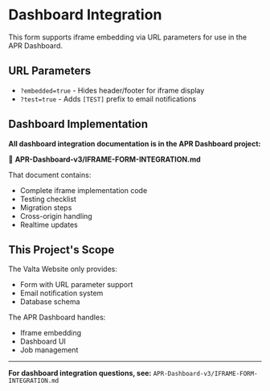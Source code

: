 # Dashboard Integration

This form supports iframe embedding via URL parameters for use in the APR Dashboard.

## URL Parameters

- `?embedded=true` - Hides header/footer for iframe display
- `?test=true` - Adds `[TEST]` prefix to email notifications

## Dashboard Implementation

**All dashboard integration documentation is in the APR Dashboard project:**

📁 **APR-Dashboard-v3/IFRAME-FORM-INTEGRATION.md**

That document contains:
- Complete iframe implementation code
- Testing checklist
- Migration steps
- Cross-origin handling
- Realtime updates

## This Project's Scope

The Valta Website only provides:
- Form with URL parameter support
- Email notification system
- Database schema

The APR Dashboard handles:
- Iframe embedding
- Dashboard UI
- Job management

---

**For dashboard integration questions, see:** `APR-Dashboard-v3/IFRAME-FORM-INTEGRATION.md`
